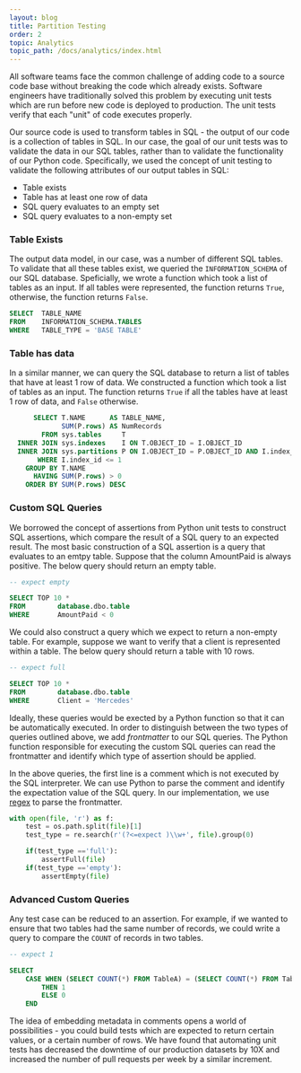 ```yaml
---
layout: blog
title: Partition Testing
order: 2
topic: Analytics
topic_path: /docs/analytics/index.html
---
```

All software teams face the common challenge of adding code to a source code base without breaking the code which already exists. Software engineers have traditionally solved this problem by executing unit tests which are run before new code is deployed to production. The unit tests verify that each "unit" of code executes properly.

Our source code is used to transform tables in SQL - the output of our code is a collection of tables in SQL. In our case, the goal of our unit tests was to validate the data in our SQL tables, rather than to validate the functionality of our Python code. Specifically, we used the concept of unit testing to validate the following attributes of our output tables in SQL:

* Table exists
* Table has at least one row of data
* SQL query evaluates to an empty set
* SQL query evaluates to a non-empty set


### **Table Exists**
The output data model, in our case, was a number of different SQL tables. To validate that all these tables exist, we queried the `INFORMATION_SCHEMA` of our SQL database. Speficially, we wrote a function which took a list of tables as an input. If all tables were represented, the function returns `True`, otherwise, the function returns `False`.

```sql
SELECT  TABLE_NAME
FROM    INFORMATION_SCHEMA.TABLES
WHERE   TABLE_TYPE = 'BASE TABLE'
```

### **Table has data**
In a similar manner, we can query the SQL database to return a list of tables that have at least 1 row of data. We constructed a function which took a list of tables as an input. The function returns `True` if all the tables have at least 1 row of data, and `False` otherwise.

```sql
      SELECT T.NAME      AS TABLE_NAME,
             SUM(P.rows) AS NumRecords
        FROM sys.tables     T
  INNER JOIN sys.indexes    I ON T.OBJECT_ID = I.OBJECT_ID
  INNER JOIN sys.partitions P ON I.OBJECT_ID = P.OBJECT_ID AND I.index_id = P.index_id
       WHERE I.index_id <= 1
    GROUP BY T.NAME
      HAVING SUM(P.rows) > 0
    ORDER BY SUM(P.rows) DESC
```

### **Custom SQL Queries**
We borrowed the concept of assertions from Python unit tests to construct SQL assertions, which compare the result of a SQL query to an expected result. The most basic construction of a SQL assertion is a query that evaluates to an emtpy table. Suppose that the column AmountPaid is always positive. The below query should return an empty table.

```sql
-- expect empty

SELECT TOP 10 *
FROM  		database.dbo.table
WHERE		AmountPaid < 0
```

We could also construct a query which we expect to return a non-empty table. For example, suppose we want to verify that a client is represented within a table. The below query should return a table with 10 rows.

```sql
-- expect full

SELECT TOP 10 *
FROM  		database.dbo.table
WHERE		Client = 'Mercedes'
```

Ideally, these queries would be exected by a Python function so that it can be automatically executed. In order to distinguish between the two types of queries outlined above, we add *frontmatter* to our SQL queries. The Python function responsible for executing the custom SQL queries can read the frontmatter and identify which type of assertion should be applied.

In the above queries, the first line is a comment which is not executed by the SQL interpreter. We can use Python to parse the comment and identify the expectation value of the SQL query. In our implementation, we use [regex](https://docs.python.org/3/library/re.html) to parse the frontmatter.

```python
with open(file, 'r') as f:
	test = os.path.split(file)[1]
	test_type = re.search(r'(?<=expect )\\w+', file).group(0)

	if(test_type =='full'):
		assertFull(file)
	if(test_type =='empty'):
		assertEmpty(file)
```

### **Advanced Custom Queries**
Any test case can be reduced to an assertion. For example, if we wanted to ensure that two tables had the same number of records, we could write a query to compare the `COUNT` of records in two tables.

```sql
-- expect 1

SELECT
    CASE WHEN (SELECT COUNT(*) FROM TableA) = (SELECT COUNT(*) FROM TableB)
        THEN 1
        ELSE 0
    END
``` 

The idea of embedding metadata in comments opens a world of possibilities - you could build tests which are expected to return certain values, or a certain number of rows. We have found that automating unit tests has decreased the downtime of our production datasets by 10X and increased the number of pull requests per week by a similar increment.